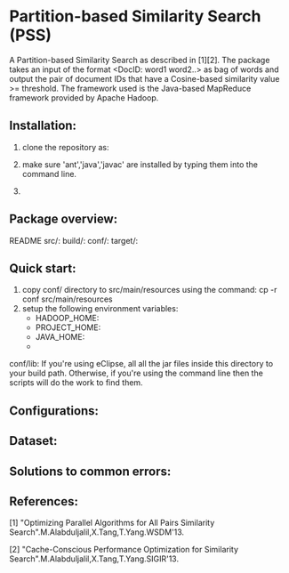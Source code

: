 Partition-based Similarity Search (PSS)
=======================================
  A Partition-based Similarity Search as described in [1][2]. The package takes an input of the format <DocID: word1 word2..> as bag of words and output the pair of document IDs that have a Cosine-based similarity value >= threshold. The framework used is the Java-based MapReduce framework provided by Apache Hadoop. 

Installation:
-------------
1) clone the repository as: 

2) make sure 'ant','java','javac' are installed by typing them into the command line.

3) 

Package overview:
-----------------
README
src/:
build/:
conf/:
target/:


Quick start:
------------

1) copy conf/ directory to src/main/resources using the command: cp -r conf src/main/resources
2) setup the following environment variables:
   - HADOOP_HOME:
   - PROJECT_HOME:
   - JAVA_HOME:
   - 
conf/lib:
If you're using eClipse, all all the jar files inside this directory to your build path. Otherwise, if you're using the command line then the scripts will do the work to find them.



Configurations:
---------------


Dataset:
--------


Solutions to common errors:
----------------------------


References:
-----------

[1]  "Optimizing Parallel Algorithms for All Pairs Similarity Search".M.Alabduljalil,X.Tang,T.Yang.WSDM'13.

[2]  "Cache-Conscious Performance Optimization for Similarity Search".M.Alabduljalil,X.Tang,T.Yang.SIGIR'13.
